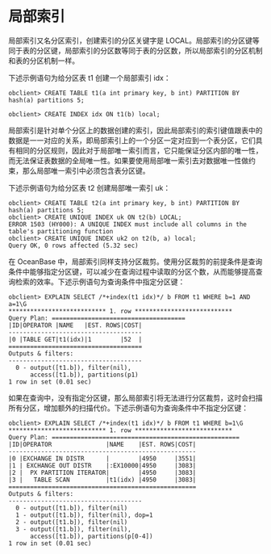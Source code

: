 局部索引 
=========================



局部索引又名分区索引，创建索引的分区关键字是 LOCAL。局部索引的分区键等同于表的分区键，局部索引的分区数等同于表的分区数，所以局部索引的分区机制和表的分区机制一样。

下述示例语句为给分区表 t1 创建一个局部索引 idx：

    obclient> CREATE TABLE t1(a int primary key, b int) PARTITION BY hash(a) partitions 5;
    
    obclient> CREATE INDEX idx ON t1(b) local;



局部索引是针对单个分区上的数据创建的索引，因此局部索引的索引键值跟表中的数据是一一对应的关系，即局部索引上的一个分区一定对应到一个表分区，它们具有相同的分区规则，因此对于局部唯一索引而言，它只能保证分区内部的唯一性，而无法保证表数据的全局唯一性。如果要使用局部唯一索引去对数据唯一性做约束，那么局部唯一索引中必须包含表分区键。

下述示例语句为给分区表 t2 创建局部唯一索引 uk：

    obclient> CREATE TABLE t2(a int primary key, b int) PARTITION BY hash(a) partitions 5;
    obclient> CREATE UNIQUE INDEX uk ON t2(b) LOCAL;
    ERROR 1503 (HY000): A UNIQUE INDEX must include all columns in the table's partitioning function
    obclient> CREATE UNIQUE INDEX uk2 on t2(b, a) local;
    Query OK, 0 rows affected (5.32 sec)



在 OceanBase 中，局部索引同样支持分区裁剪。使用分区裁剪的前提条件是查询条件中能够指定分区键，可以减少在查询过程中读取的分区个数，从而能够提高查询检索的效率。下述示例语句为查询条件中指定分区键：

    obclient> EXPLAIN SELECT /*+index(t1 idx)*/ b FROM t1 WHERE b=1 AND a=1\G
    *************************** 1. row ***************************
    Query Plan: =====================================
    |ID|OPERATOR |NAME   |EST. ROWS|COST|
    -------------------------------------
    |0 |TABLE GET|t1(idx)|1        |52  |
    =====================================
    Outputs & filters:
    -------------------------------------
      0 - output([t1.b]), filter(nil),
          access([t1.b]), partitions(p1)
    1 row in set (0.01 sec)



如果在查询中，没有指定分区键，那么局部索引将无法进行分区裁剪，这时会扫描所有分区，增加额外的扫描代价。下述示例语句为查询条件中不指定分区键：

    obclient> EXPLAIN SELECT /*+index(t1 idx)*/ b FROM t1 WHERE b=1\G
    *************************** 1. row ***************************
    Query Plan: ====================================================
    |ID|OPERATOR               |NAME    |EST. ROWS|COST|
    ----------------------------------------------------
    |0 |EXCHANGE IN DISTR      |        |4950     |3551|
    |1 | EXCHANGE OUT DISTR    |:EX10000|4950     |3083|
    |2 |  PX PARTITION ITERATOR|        |4950     |3083|
    |3 |   TABLE SCAN          |t1(idx) |4950     |3083|
    ====================================================
    Outputs & filters:
    -------------------------------------
      0 - output([t1.b]), filter(nil)
      1 - output([t1.b]), filter(nil), dop=1
      2 - output([t1.b]), filter(nil)
      3 - output([t1.b]), filter(nil),
          access([t1.b]), partitions(p[0-4])
    1 row in set (0.01 sec)


